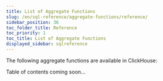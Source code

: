 ```yaml
---
title: List of Aggregate Functions
slug: /en/sql-reference/aggregate-functions/reference/
sidebar_position: 36
toc_folder_title: Reference
toc_priority: 1
toc_title: List of Aggregate Functions
displayed_sidebar: sqlreference
---
```


<!-- import TableOfContentsJSON from './table_of_contents.json' -->
<!-- import { TableOfContents } from '/src/components/TableOfContents' -->

The following aggregate functions are available in ClickHouse:

<!-- <TableOfContents items={TableOfContentsJSON} /> -->
Table of contents coming soon...




